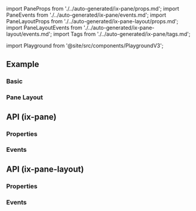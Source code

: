 import PaneProps from './../auto-generated/ix-pane/props.md';
import PaneEvents from './../auto-generated/ix-pane/events.md';
import PaneLayoutProps from './../auto-generated/ix-pane-layout/props.md';
import PaneLayoutEvents from './../auto-generated/ix-pane-layout/events.md';
import Tags from './../auto-generated/ix-pane/tags.md';

import Playground from '@site/src/components/PlaygroundV3';

## Example

### Basic

<Playground
  name="pane" 
  height="24rem" 
  noMargin
  examplesByName>
</Playground>

### Pane Layout

<Tags />

<Playground
  name="pane-layout" 
  height="24rem" 
  noMargin 
  examplesByName>
</Playground>

## API (ix-pane)

### Properties

<PaneProps />

### Events

<PaneEvents />

## API (ix-pane-layout)

### Properties

<PaneLayoutProps />

### Events

<PaneLayoutEvents />
